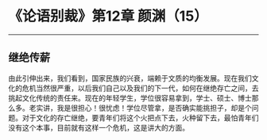 # 《论语别裁》第12章 颜渊（15）

------

## 继绝传薪

由此引伸出来，我们看到，国家民族的兴衰，端赖于文质的均衡发展。现在我们文化的危机当然很严重，以后我们自己以及我们的下一代，如何在继绝存亡之间，去挑起文化传统的责任来。现在的年轻学生，学位很容易拿到，学士、硕士、博士那么多。老实讲，我是很担心！很忧虑！学位尽管拿，是否确实能挑担子，却是个问题。对于文化的存亡继绝，要青年们将这个火把点下去，火种留下去，最怕青年们没有这个本事，目前就有这样一个危机，这是讲大的方面。